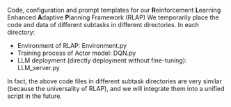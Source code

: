 Code, configuration and prompt templates for our **R**einforcement **L**earning Enhanced **A**daptive **P**lanning Framework (RLAP)
We temporarily place the code and data of different subtasks in different directories. In each directory:
- Environment of RLAP: Environment.py
- Training process of Actor model: DQN.py
- LLM deployment (directly deployment without fine-tuning): LLM_server.py

In fact, the above code files in different subtask directories are very similar (because the universality of RLAP), and we will integrate them into a unified script in the future.
